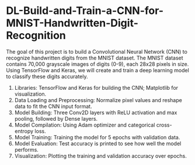 # DL-Build-and-Train-a-CNN-for-MNIST-Handwritten-Digit-Recognition

The goal of this project is to build a Convolutional Neural Network (CNN) to recognize handwritten digits from the MNIST dataset. The MNIST dataset contains 70,000 grayscale images of digits (0-9), each 28x28 pixels in size. Using TensorFlow and Keras, we will create and train a deep learning model to classify these digits accurately.


1. Libraries: TensorFlow and Keras for building the CNN; Matplotlib for visualization.
2. Data Loading and Preprocessing: Normalize pixel values and reshape data to fit the CNN input format.
3. Model Building: Three Conv2D layers with ReLU activation and max pooling, followed by Dense layers.
4. Model Compilation: Using Adam optimizer and categorical cross-entropy loss.
5. Model Training: Training the model for 5 epochs with validation data.
6. Model Evaluation: Test accuracy is printed to see how well the model performs.
7. Visualization: Plotting the training and validation accuracy over epochs.
